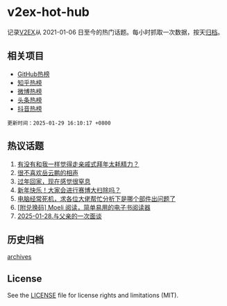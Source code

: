 # v2ex-hot-hub

 记录[V2EX](https://www.v2ex.com/)从 2021-01-06 日至今的热门话题。每小时抓取一次数据，按天[归档](archives)。
 
 ## 相关项目

- [GitHub热榜](https://github.com/it985/github-hot-hub)
- [知乎热榜](https://github.com/it985/zhihu-hot-hub)
- [微博热榜](https://github.com/it985/weibo-hot-hub)
- [头条热榜](https://github.com/it985/toutiao-hot-hub)
- [抖音热榜](https://github.com/it985/douyin-hot-hub)


 `更新时间：2025-01-29 16:10:17 +0800`

## 热议话题

1. [有没有和我一样觉得走亲戚式拜年太耗精力？](https://www.v2ex.com/t/1108221)
1. [很不喜欢岳云鹏的相声](https://www.v2ex.com/t/1108225)
1. [过年回家，现在感觉很窒息](https://www.v2ex.com/t/1108213)
1. [新年快乐！大家会进行赛博大扫除吗？](https://www.v2ex.com/t/1108248)
1. [电脑经常死机，求各位大佬帮忙分析下是哪个部件出问题了](https://www.v2ex.com/t/1108240)
1. [[附兑换码] Moeli 阅读，简单易用的电子书阅读器](https://www.v2ex.com/t/1108214)
1. [2025-01-28.与父亲的一次面谈](https://www.v2ex.com/t/1108220)

## 历史归档

[archives](archives)

## License

See the [LICENSE](LICENSE) file for license rights and limitations (MIT).
